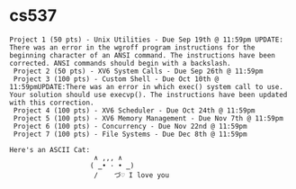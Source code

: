 # cs537

    Project 1 (50 pts) - Unix Utilities - Due Sep 19th @ 11:59pm UPDATE: There was an error in the wgroff program instructions for the beginning character of an ANSI command. The instructions have been corrected. ANSI commands should begin with a backslash.
     Project 2 (50 pts) - XV6 System Calls - Due Sep 26th @ 11:59pm
     Project 3 (100 pts) - Custom Shell - Due Oct 10th @ 11:59pmUPDATE:There was an error in which exec() system call to use. Your solution should use execvp(). The instructions have been updated with this correction.
     Project 4 (100 pts) - XV6 Scheduler - Due Oct 24th @ 11:59pm
     Project 5 (100 pts) - XV6 Memory Management - Due Nov 7th @ 11:59pm
     Project 6 (100 pts) - Concurrency - Due Nov 22nd @ 11:59pm
     Project 7 (100 pts) - File Systems - Due Dec 8th @ 11:59pm

    Here's an ASCII Cat:
                         ∧ ,,, ∧
                        ( ̳• · • ̳)
                         /    づ♡ I love you
